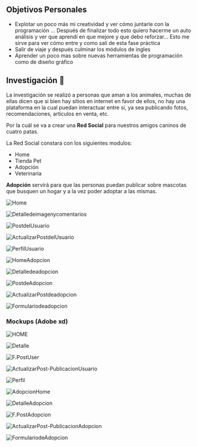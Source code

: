 ## Objetivos Personales

* Explotar un poco más mi creatividad y ver cómo juntarle con la programación ...
  Después de finalizar todo esto quiero hacerme un auto análisis y ver que aprendí en que mejore y que debo reforzar... Esto me sirve para ver cómo entre y como salí de esta fase práctica 
* Salir de viaje y después culminar los módulos de ingles 
* Aprender un poco mas sobre nuevas herramientas de programación  como de diseño gráfico 

## Investigación :dog:

La investigación se realizó a personas que aman a los animales, muchas de ellas dicen que si bien hay sitios en internet en favor de ellos, no hay una plataforma en la cual puedan interactuar entre si, ya sea publicando fotos, recomendaciones, articulos en venta, etc.

Por la cuál se va a crear una **Red Social** para nuestros amigos caninos de cuatro patas. 

La Red Social constara con los siguientes modulos:

* Home
* Tienda Pet
* Adopción 
* Veterinaria 


**Adopción** servirá para que las personas puedan publicar sobre mascotas que busquen un hogar y a la vez poder adoptar a las mismas.


![Home](Wireframes/Home.png)

![Detalledeimagenycomentarios](Wireframes/Detalledeimagenycomentarios.png)

![PostdelUsuario](Wireframes/PostdelUsuario.png)

![ActualizarPostdelUsuario](Wireframes/ActualizarPostdelUsuario.png)

![PerfilUsuario](Wireframes/PerfilUsuario.png)

![HomeAdopcion](Wireframes/HomeAdopcion.png)

![Detalledeadopcion](Wireframes/Detalledeadopcion.png)

![PostdeAdopcion](Wireframes/PostdeAdopcion.png)

![ActualizarPostdeadopcion](Wireframes/ActualizarPostdeadopcion.png)

![Formulariodeadopcion](Wireframes/Formulariodeadopcion.png)

### Mockups (Adobe xd)

![HOME](Mockups/HOME.png)

![Detalle](Mockups/Detalle.png)

![F.PostUser](Mockups/F.PostUser.png)

![ActualizarPost-PublicacionUsuario](Mockups/ActualizarPost-PublicacionUsuario.png)

![Perfil](Mockups/Perfil.png)

![AdopcionHome](Mockups/AdopcionHome.png)

![DetalleAdopcion](Mockups/DetalleAdopcion.png)

![F.PostAdopcion](Mockups/F.PostAdopcion.png)

![ActualizarPost-PublicacionAdopcion](Mockups/ActualizarPost-PublicacionAdopcion.png)

![FormulariodeAdopcion](Mockups/FormulariodeAdopcion.png)








